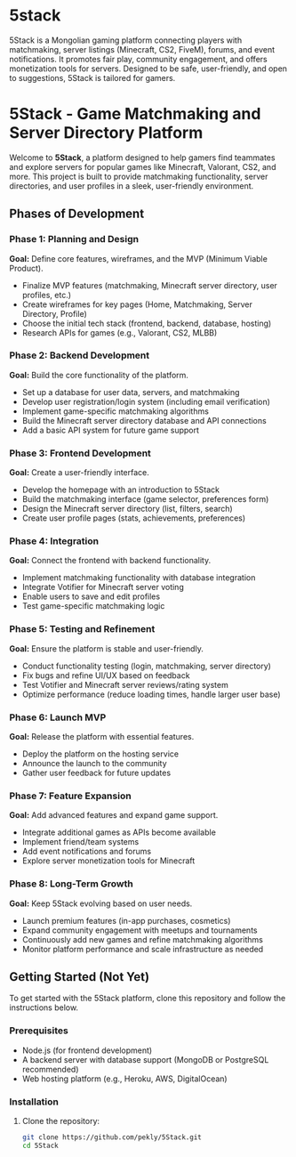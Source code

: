 # 5stack
5Stack is a Mongolian gaming platform connecting players with matchmaking, server listings (Minecraft, CS2, FiveM), forums, and event notifications. It promotes fair play, community engagement, and offers monetization tools for servers. Designed to be safe, user-friendly, and open to suggestions, 5Stack is tailored for gamers.

# 5Stack - Game Matchmaking and Server Directory Platform

Welcome to **5Stack**, a platform designed to help gamers find teammates and explore servers for popular games like Minecraft, Valorant, CS2, and more. This project is built to provide matchmaking functionality, server directories, and user profiles in a sleek, user-friendly environment.

## Phases of Development

### **Phase 1: Planning and Design**
**Goal:** Define core features, wireframes, and the MVP (Minimum Viable Product).

- Finalize MVP features (matchmaking, Minecraft server directory, user profiles, etc.)
- Create wireframes for key pages (Home, Matchmaking, Server Directory, Profile)
- Choose the initial tech stack (frontend, backend, database, hosting)
- Research APIs for games (e.g., Valorant, CS2, MLBB)

### **Phase 2: Backend Development**
**Goal:** Build the core functionality of the platform.

- Set up a database for user data, servers, and matchmaking
- Develop user registration/login system (including email verification)
- Implement game-specific matchmaking algorithms
- Build the Minecraft server directory database and API connections
- Add a basic API system for future game support

### **Phase 3: Frontend Development**
**Goal:** Create a user-friendly interface.

- Develop the homepage with an introduction to 5Stack
- Build the matchmaking interface (game selector, preferences form)
- Design the Minecraft server directory (list, filters, search)
- Create user profile pages (stats, achievements, preferences)

### **Phase 4: Integration**
**Goal:** Connect the frontend with backend functionality.

- Implement matchmaking functionality with database integration
- Integrate Votifier for Minecraft server voting
- Enable users to save and edit profiles
- Test game-specific matchmaking logic

### **Phase 5: Testing and Refinement**
**Goal:** Ensure the platform is stable and user-friendly.

- Conduct functionality testing (login, matchmaking, server directory)
- Fix bugs and refine UI/UX based on feedback
- Test Votifier and Minecraft server reviews/rating system
- Optimize performance (reduce loading times, handle larger user base)

### **Phase 6: Launch MVP**
**Goal:** Release the platform with essential features.

- Deploy the platform on the hosting service
- Announce the launch to the community
- Gather user feedback for future updates

### **Phase 7: Feature Expansion**
**Goal:** Add advanced features and expand game support.

- Integrate additional games as APIs become available
- Implement friend/team systems
- Add event notifications and forums
- Explore server monetization tools for Minecraft

### **Phase 8: Long-Term Growth**
**Goal:** Keep 5Stack evolving based on user needs.

- Launch premium features (in-app purchases, cosmetics)
- Expand community engagement with meetups and tournaments
- Continuously add new games and refine matchmaking algorithms
- Monitor platform performance and scale infrastructure as needed

## Getting Started (Not Yet)

To get started with the 5Stack platform, clone this repository and follow the instructions below.

### Prerequisites

- Node.js (for frontend development)
- A backend server with database support (MongoDB or PostgreSQL recommended)
- Web hosting platform (e.g., Heroku, AWS, DigitalOcean)

### Installation

1. Clone the repository:
   ```bash
   git clone https://github.com/pekly/5Stack.git
   cd 5Stack

